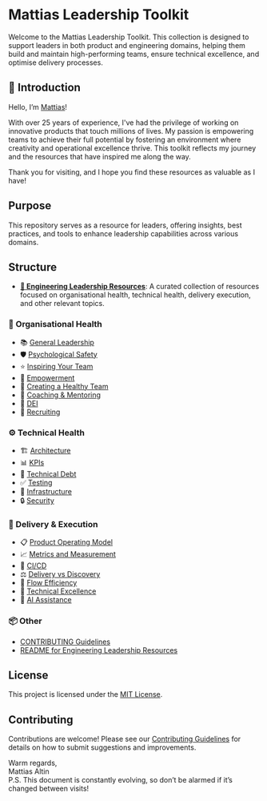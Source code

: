 # Mattias Leadership Toolkit

Welcome to the Mattias Leadership Toolkit. This collection is designed to support leaders in both product and engineering domains, helping them build and maintain high-performing teams, ensure technical excellence, and optimise delivery processes.

## 👋 Introduction

Hello, I’m [Mattias](https://www.linkedin.com/in/mattiasaltin/)\!

With over 25 years of experience, I've had the privilege of working on innovative products that touch millions of lives. My passion is empowering teams to achieve their full potential by fostering an environment where creativity and operational excellence thrive. This toolkit reflects my journey and the resources that have inspired me along the way.

Thank you for visiting, and I hope you find these resources as valuable as I have!

## Purpose

This repository serves as a resource for leaders, offering insights, best practices, and tools to enhance leadership capabilities across various domains.

## Structure

- **[🌱 Engineering Leadership Resources](engineering-leadership-resources/)**: A curated collection of resources focused on organisational health, technical health, delivery execution, and other relevant topics.

### 🧠 Organisational Health

- 📚 [General Leadership](engineering-leadership-resources/org-health/general-leadership.md)
- 🛡️ [Psychological Safety](engineering-leadership-resources/org-health/psychological-safety.md)
- ⭐ [Inspiring Your Team](engineering-leadership-resources/org-health/inspiring-your-team.md)
- 🔑 [Empowerment](engineering-leadership-resources/org-health/empowerment.md)
- 🤝 [Creating a Healthy Team](engineering-leadership-resources/org-health/creating-a-healthy-effective-team.md)
- 🎯 [Coaching & Mentoring](engineering-leadership-resources/org-health/coaching-and-mentoring.md)
- 🌈 [DEI](engineering-leadership-resources/org-health/dei.md)
- 🧲 [Recruiting](engineering-leadership-resources/org-health/recruiting.md)

### ⚙️ Technical Health

- 🏗️ [Architecture](engineering-leadership-resources/tech-health/architecture.md)
- 📊 [KPIs](engineering-leadership-resources/tech-health/kpis.md)
- 💸 [Technical Debt](engineering-leadership-resources/tech-health/technical-debt.md)
- ✅ [Testing](engineering-leadership-resources/tech-health/testing.md)
- 🔧 [Infrastructure](engineering-leadership-resources/tech-health/infrastructure.md)
- 🔒 [Security](engineering-leadership-resources/tech-health/security.md)

### 🚀 Delivery & Execution

- 📋 [Product Operating Model](engineering-leadership-resources/delivery-execution/product-operating-model.md)
- 📈 [Metrics and Measurement](engineering-leadership-resources/delivery-execution/metrics-and-measurement.md)
- 🔄 [CI/CD](engineering-leadership-resources/delivery-execution/continuous-integration-and-delivery.md)
- ⚖️ [Delivery vs Discovery](engineering-leadership-resources/delivery-execution/balancing-delivery-vs-discovery.md)
- 🌊 [Flow Efficiency](engineering-leadership-resources/delivery-execution/flow-efficiency.md)
- 💫 [Technical Excellence](engineering-leadership-resources/delivery-execution/technical-excellence-in-delivery.md)
- 🤖 [AI Assistance](engineering-leadership-resources/delivery-execution/ai-assistance.md)

### 📦 Other

- [CONTRIBUTING Guidelines](engineering-leadership-resources/CONTRIBUTING.md)
- [README for Engineering Leadership Resources](engineering-leadership-resources/README.md)

## License

This project is licensed under the [MIT License](LICENSE).

## Contributing

Contributions are welcome! Please see our [Contributing Guidelines](engineering-leadership-resources/CONTRIBUTING.md) for details on how to submit suggestions and improvements.

Warm regards,  
Mattias Altin  
P.S. This document is constantly evolving, so don’t be alarmed if it’s changed between visits!
